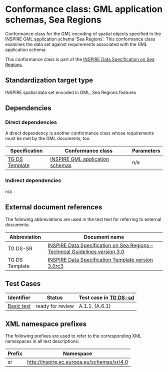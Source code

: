 # Conformance class: GML application schemas, Sea Regions

Conformance class for the GML encoding of spatial objects specified in the INSPIRE GML application schema 'Sea Regions'. This conformance class examines the data set against requirements associated with the GML application schema.

This conformance class is part of the [INSPIRE Data Specification on Sea Regions](../README.md).

## Standardization target type

INSPIRE spatial data set encoded in GML, Sea Regions features

## Dependencies

### Direct dependencies

A direct dependency is another conformance class whose requirements must be met by the GML documents, too.

| Specification | Conformance class | Parameters | 
| ------------- | ----------------- | ---------- |
| [TG DS Template](#ref_TG_DS_tmpl) | [INSPIRE GML application schemas](http://inspire.ec.europa.eu/id/ats/data/3.0rc3/schemas) | n/a |

### Indirect dependencies

n/a
 
## External document references

The following abbreviations are used in the test text for referring to external documents:

Abbreviation                     | Document name
-------------------------------- | --------------------------------------------------
TG DS-SR <a name="ref_TG_DS_SR"></a>   | [INSPIRE Data Specification on Sea Regions – Technical Guidelines version 3.0](https://inspire.ec.europa.eu/documents/Data_Specifications/INSPIRE_DataSpecification_SR_v3.0.pdf)
TG DS Template <a name="ref_TG_DS_tmpl"></a>   | [INSPIRE Data Specification Template version 3.0rc3](http://inspire.jrc.ec.europa.eu/documents/Data_Specifications/INSPIRE_DataSpecification_Template_v3.0rc3.pdf)

## Test Cases

| Identifier                                                        | Status   | Test case in [TG DS-sd](#ref_TG_DS_SR)  |
| ----------------------------------------------------------------- | -------- | ------------ |
| [Basic test](./basic.md)  | ready for review  | A.1.1, (A.6.1)  |

## XML namespace prefixes <a name="namespaces"></a>

The following prefixes are used to refer to the corresponding XML namespaces in all test descriptions:

Prefix         | Namespace
-------------- | -------------------------------------------------
sr             | http://inspire.ec.europa.eu/schemas/sr/4.0

